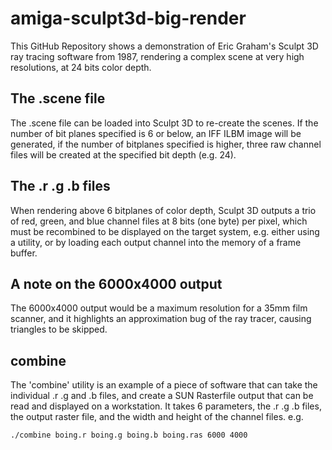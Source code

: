 # amiga-sculpt3d-big-render

This GitHub Repository shows a demonstration of Eric Graham's Sculpt 3D ray tracing software from 1987, rendering a complex scene at very high resolutions, at 24 bits color depth.

## The .scene file

The .scene file can be loaded into Sculpt 3D to re-create the scenes. If the number of bit planes specified is 6 or below, an IFF ILBM image will be generated, if the number of bitplanes specified is higher, three raw channel files will be created at the specified bit depth (e.g. 24).

## The .r .g .b files

When rendering above 6 bitplanes of color depth, Sculpt 3D outputs a trio of red, green, and blue channel files at 8 bits (one byte) per pixel, which must be recombined to be displayed on the target system, e.g. either using a utility, or by loading each output channel into the memory of a frame buffer.

## A note on the 6000x4000 output

The 6000x4000 output would be a maximum resolution for a 35mm film scanner, and it highlights an approximation bug of the ray tracer, causing triangles to be skipped.

## combine

The 'combine' utility is an example of a piece of software that can take the individual .r .g and .b files, and create a SUN Rasterfile output that can be read and displayed on a workstation. It takes 6 parameters, the .r .g .b files, the output raster file, and the width and height of the channel files. e.g.

``` sh
./combine boing.r boing.g boing.b boing.ras 6000 4000
```
